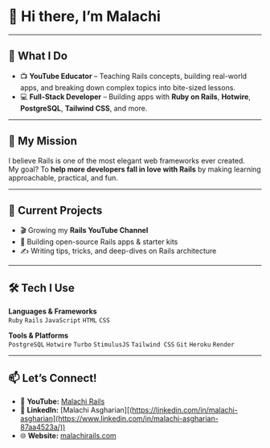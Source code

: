 # 👋 Hi there, I’m Malachi  
---

## 🎥 What I Do
- 📺 **YouTube Educator** – Teaching Rails concepts, building real-world apps, and breaking down complex topics into bite-sized lessons.  
- 💻 **Full-Stack Developer** – Building apps with **Ruby on Rails**, **Hotwire**, **PostgreSQL**, **Tailwind CSS**, and more.  

---

## 🚀 My Mission
I believe Rails is one of the most elegant web frameworks ever created.  
My goal? To **help more developers fall in love with Rails** by making learning approachable, practical, and fun.  

---

## 📌 Current Projects
- 🎬 Growing my **Rails YouTube Channel**  
- 🧩 Building open-source Rails apps & starter kits  
- ✍ Writing tips, tricks, and deep-dives on Rails architecture  

---

## 🛠 Tech I Use
**Languages & Frameworks**  
`Ruby` `Rails` `JavaScript` `HTML` `CSS`  

**Tools & Platforms**  
`PostgreSQL` `Hotwire` `Turbo` `StimulusJS` `Tailwind CSS` `Git` `Heroku` `Render`  

---

## 📫 Let’s Connect!
- 🎥 **YouTube:** [Malachi Rails](https://youtube.com/@MalachiRails)  
- 💼 **LinkedIn:** [Malachi Asgharian][(https://linkedin.com/in/malachi-asgharian](https://www.linkedin.com/in/malachi-asgharian-87aa4523a/))  
- 🌐 **Website:** [malachirails.com](https://malachirails.com)  

